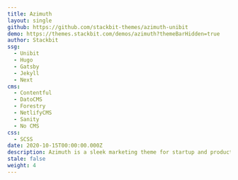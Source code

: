 ```yaml
---
title: Azimuth
layout: single
github: https://github.com/stackbit-themes/azimuth-unibit
demo: https://themes.stackbit.com/demos/azimuth?themeBarHidden=true
author: Stackbit
ssg:
  - Unibit
  - Hugo
  - Gatsby
  - Jekyll
  - Next
cms:
  - Contentful
  - DatoCMS
  - Forestry
  - NetlifyCMS
  - Sanity
  - No CMS
css:
  - SCSS
date: 2020-10-15T00:00:00.000Z
description: Azimuth is a sleek marketing theme for startup and product sites.
stale: false
weight: 4
---
```

